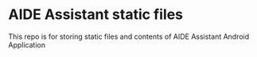 # AIDE Assistant static files

This repo is for storing static files and contents of AIDE Assistant Android Application